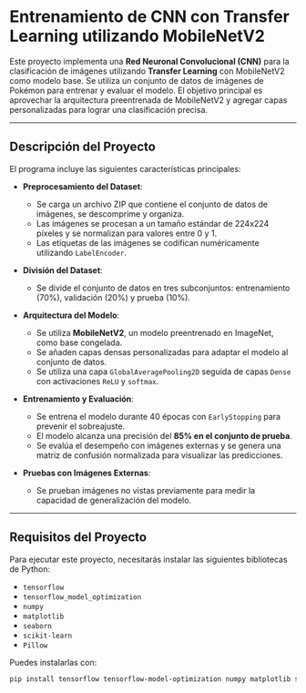 # Entrenamiento de CNN con Transfer Learning utilizando MobileNetV2

Este proyecto implementa una **Red Neuronal Convolucional (CNN)** para la clasificación de imágenes utilizando **Transfer Learning** con MobileNetV2 como modelo base. Se utiliza un conjunto de datos de imágenes de Pokémon para entrenar y evaluar el modelo. El objetivo principal es aprovechar la arquitectura preentrenada de MobileNetV2 y agregar capas personalizadas para lograr una clasificación precisa.

---

## Descripción del Proyecto

El programa incluye las siguientes características principales:

- **Preprocesamiento del Dataset**:
  - Se carga un archivo ZIP que contiene el conjunto de datos de imágenes, se descomprime y organiza.
  - Las imágenes se procesan a un tamaño estándar de 224x224 píxeles y se normalizan para valores entre 0 y 1.
  - Las etiquetas de las imágenes se codifican numéricamente utilizando `LabelEncoder`.

- **División del Dataset**:
  - Se divide el conjunto de datos en tres subconjuntos: entrenamiento (70%), validación (20%) y prueba (10%).

- **Arquitectura del Modelo**:
  - Se utiliza **MobileNetV2**, un modelo preentrenado en ImageNet, como base congelada.
  - Se añaden capas densas personalizadas para adaptar el modelo al conjunto de datos.
  - Se utiliza una capa `GlobalAveragePooling2D` seguida de capas `Dense` con activaciones `ReLU` y `softmax`.

- **Entrenamiento y Evaluación**:
  - Se entrena el modelo durante 40 épocas con `EarlyStopping` para prevenir el sobreajuste.
  - El modelo alcanza una precisión del **85% en el conjunto de prueba**.
  - Se evalúa el desempeño con imágenes externas y se genera una matriz de confusión normalizada para visualizar las predicciones.

- **Pruebas con Imágenes Externas**:
  - Se prueban imágenes no vistas previamente para medir la capacidad de generalización del modelo.

---

## Requisitos del Proyecto

Para ejecutar este proyecto, necesitarás instalar las siguientes bibliotecas de Python:

- `tensorflow`
- `tensorflow_model_optimization`
- `numpy`
- `matplotlib`
- `seaborn`
- `scikit-learn`
- `Pillow`

Puedes instalarlas con:
```bash
pip install tensorflow tensorflow-model-optimization numpy matplotlib seaborn scikit-learn Pillow
